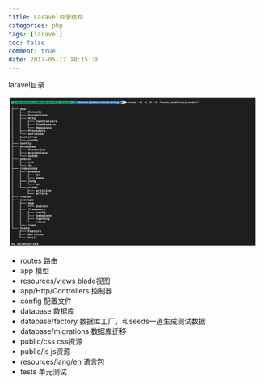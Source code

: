 ```yaml
---
title: Laravel目录结构
categories: php
tags: [laravel]
toc: false
comment: true
date: 2017-05-17 18:15:38
---
```




laravel目录

<img src="laravel-study-note-structure/20170517149501610994155.png" width="492" height="297"/>

<!--more-->

* routes 路由
* app	 模型
* resources/views  blade视图
* app/Http/Controllers 控制器
* config 配置文件
* database  数据库
* database/factory 数据库工厂，和seeds一道生成测试数据
* database/migrations  数据库迁移
* public/css css资源
* public/js js资源
* resources/lang/en  语言包
* tests  单元测试
